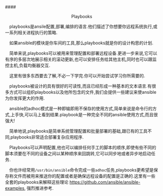 ####<p align=center>Playbooks</p>

&emsp;playbooks是ansile配置,部署,编排的语言.他们描述了你想要你远程系统执行,或一系列相关进程执行的策略.

&emsp;如果ansible的模块是你车间的工具,那么playbooks就是你的设计构思的计划.

&emsp;简单来说,playbooks可以被用来管理配置和部署远程设备.更进一步来说,它可以有序的多层次地展示相关的滚动更新,也可以安排任务给其他主机,同时也可以跟监控主机,负载均衡器交互.

&emsp;这里有很多东西要去了解,不必一下学完.你可以开始尝试学习你所需要的.

&emsp;playbooks被设计的具有很好的可读性,而且已经形成一种基本的文本语言.有很多方式可以组织playbooks以及他所包含的文件,我们会提供一些建议来使ansible为你发挥更大的作用.

&emsp;ansible的adhoc模式是一种即输即用不保存的使用方式,简单来说是命令行的方式,上手快,可以马上看到结果.playbook是一种完全不同的ansible使用方式,而且很强大!

&emsp;简单地说,playbooks是简单系统管理配置和批量部署的基础,跟已有的工具不同,playbooks非常适合部署复杂应用程序.

&emsp;Playbooks可以声明配置,他也可以编排任何手工的脚本的顺序,即使有些不同的脚本须要在不同的设备之间以某种顺序来回跳转,它可以同步地或者异步地启动任务.

&emsp;你也许经常用`/usr/bin/ansible`命令完成一些`adhoc`任务,playbooks更希望是保存称文件而被用来推送你的配置或者是确保远程设备的配置是正确的.这里有一些全套的playbooks来解释这些理论 https://github.com/ansible/ansible-examples, 强烈推进参考.
